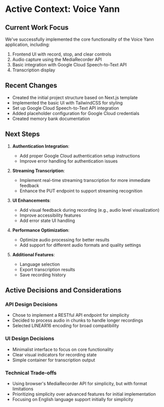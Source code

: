 # Active Context: Voice Yann

## Current Work Focus
We've successfully implemented the core functionality of the Voice Yann application, including:

1. Frontend UI with record, stop, and clear controls
2. Audio capture using the MediaRecorder API
3. Basic integration with Google Cloud Speech-to-Text API
4. Transcription display

## Recent Changes
- Created the initial project structure based on Next.js template
- Implemented the basic UI with TailwindCSS for styling
- Set up Google Cloud Speech-to-Text API integration
- Added placeholder configuration for Google Cloud credentials
- Created memory bank documentation

## Next Steps
1. **Authentication Integration**:
   - Add proper Google Cloud authentication setup instructions
   - Improve error handling for authentication issues

2. **Streaming Transcription**:
   - Implement real-time streaming transcription for more immediate feedback
   - Enhance the PUT endpoint to support streaming recognition

3. **UI Enhancements**:
   - Add visual feedback during recording (e.g., audio level visualization)
   - Improve accessibility features
   - Add error state UI handling

4. **Performance Optimization**:
   - Optimize audio processing for better results
   - Add support for different audio formats and quality settings

5. **Additional Features**:
   - Language selection
   - Export transcription results
   - Save recording history

## Active Decisions and Considerations

### API Design Decisions
- Chose to implement a RESTful API endpoint for simplicity
- Decided to process audio in chunks to handle longer recordings
- Selected LINEAR16 encoding for broad compatibility

### UI Design Decisions
- Minimalist interface to focus on core functionality
- Clear visual indicators for recording state
- Simple container for transcription output

### Technical Trade-offs
- Using browser's MediaRecorder API for simplicity, but with format limitations
- Prioritizing simplicity over advanced features for initial implementation
- Focusing on English language support initially for simplicity 